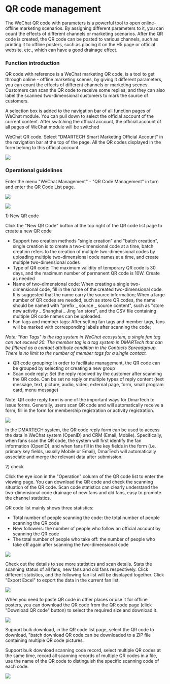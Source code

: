 # QR code management

The WeChat QR code with parameters is a powerful tool to open online-offline marketing scenarios. By assigning different parameters to it, you can count the effects of different channels or marketing scenarios. After the QR code is created, the QR code can be posted to various channels, such as printing it to offline posters, such as placing it on the H5 page or official website, etc., which can have a good drainage effect. 

### **Function introduction**

QR code with reference is a WeChat marketing QR code, is a tool to get through online - offline marketing scenes, by giving it different parameters, you can count the effects of different channels or marketing scenes. Customers can scan the QR code to receive some replies, and they can also label the scanned two-dimensional customers to mark the source of customers.

A selection box is added to the navigation bar of all function pages of WeChat module. You can pull down to select the official account of the current content. After switching the official account, the official account of all pages of WeChat module will be switched

WeChat QR code. Select "DMARTECH Smart Marketing Official Account" in the navigation bar at the top of the page. All the QR codes displayed in the form belong to this official account.

![](../.gitbook/assets/image%20%2853%29.gif)

### **Operational guidelines**

Enter the menu "WeChat Management" - "QR Code Management" in turn and enter the QR Code List page.

![](../.gitbook/assets/image%20%2861%29.gif)

![](../.gitbook/assets/image%20%2845%29.gif)

1\) New QR code

Click the "New QR Code" button at the top right of the QR code list page to create a new QR code

* Support two creation methods "single creation" and "batch creation", single creation is to create a two-dimensional code at a time, batch creation refers to the creation of multiple two-dimensional codes by uploading multiple two-dimensional code names at a time, and create multiple two-dimensional codes
* Type of QR code: The maximum validity of temporary QR code is 30 days, and the maximum number of permanent QR code is 10W. Create as needed
* Name of two-dimensional code: When creating a single two-dimensional code, fill in the name of the created two-dimensional code. It is suggested that the name carry the source information; When a large number of QR codes are needed, such as store QR codes, the name should be named with "prefix \_ source \_ source content", such as "store new activity \_ Shanghai \_ Jing 'an store", and the CSV file containing multiple QR code names can be uploaded.
* Fan tags and member tags: After setting fan tags and member tags, fans will be marked with corresponding labels after scanning the code;

_Note: "Fan Tags" is the tag system in WeChat ecosystem, a single fan tag can not exceed 20. The member tag is a tag system in DMARTech that can be filtered as a contact attribute condition in the Contacts Spreadgroup. There is no limit to the number of member tags for a single contact._

* QR code grouping: in order to facilitate management, the QR code can be grouped by selecting or creating a new group
* Scan code reply: Set the reply received by the customer after scanning the QR code. Can be set no reply or multiple types of reply content \(text message, text, picture, audio, video, external page, form, small program card, menu message\)

Note: QR code reply form is one of the important ways for DmarTech to issue forms. Generally, users scan QR code and will automatically receive a form, fill in the form for membership registration or activity registration.

![](../.gitbook/assets/image%20%2859%29.gif)

In the DMARTECH system, the QR code reply form can be used to access the data in WeChat system \(OpenID\) and CRM \(Email, Mobile\). Specifically, when fans scan the QR code, the system will first identify the fan information \(OpenID\), and when fans fill in the key fields in the form \(i.e. primary key fields, usually Mobile or Email\), DmarTech will automatically associate and merge the relevant data after submission.

2\) check

Click the eye icon in the "Operation" column of the QR code list to enter the viewing page. You can download the QR code and check the scanning situation of the QR code. Scan code statistics can clearly understand the two-dimensional code drainage of new fans and old fans, easy to promote the channel statistics.

QR code list mainly shows three statistics:

* Total number of people scanning the code: the total number of people scanning the QR code
* New followers: the number of people who follow an official account by scanning the QR code
* The total number of people who take off: the number of people who take off again after scanning the two-dimensional code

![](../.gitbook/assets/image%20%2844%29.gif)

Check out the details to see more statistics and scan details. Stats the scanning status of all fans, new fans and old fans respectively. Click different statistics, and the following fan list will be displayed together. Click "Export Excel" to export the data in the current fan list.

![](../.gitbook/assets/image%20%2856%29.gif)

When you need to paste QR code in other places or use it for offline posters, you can download the QR code from the QR code page \(click "Download QR code" button\) to select the required size and download it.

![](../.gitbook/assets/image%20%2851%29.gif)

Support bulk download, in the QR code list page, select the QR code to download, "batch download QR code can be downloaded to a ZIP file containing multiple QR code pictures.

Support bulk download scanning code record, select multiple QR codes at the same time, record all scanning records of multiple QR codes in a file, use the name of the QR code to distinguish the specific scanning code of each code.

![](../.gitbook/assets/image%20%2860%29.gif)


